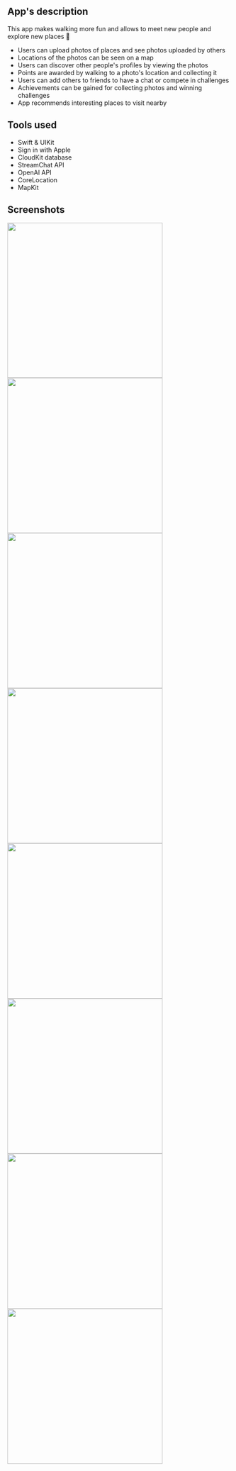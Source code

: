## App's description

This app makes walking more fun and allows to meet new people and explore new places 🚀

- Users can upload photos of places and see photos uploaded by others
- Locations of the photos can be seen on a map
- Users can discover other people's profiles by viewing the photos
- Points are awarded by walking to a photo's location and collecting it
- Users can add others to friends to have a chat or compete in challenges
- Achievements can be gained for collecting photos and winning challenges
- App recommends interesting places to visit nearby


## Tools used

- Swift & UIKit
- Sign in with Apple
- CloudKit database
- StreamChat API
- OpenAI API
- CoreLocation
- MapKit


## Screenshots

<!--
![Photo map](https://github.com/pagoda8/Walking-Buddy/assets/74459316/99f829de-640f-41bf-aedb-5c0167b990b4)
![Chat](https://github.com/pagoda8/Walking-Buddy/assets/74459316/1894e528-e873-4a54-ae90-e195b101f363)
![Photo details](https://github.com/pagoda8/Walking-Buddy/assets/74459316/d5cdf397-6ce6-4a2b-867e-fa7bd911a615)
![Uploaded photos](https://github.com/pagoda8/Walking-Buddy/assets/74459316/ee1535ed-b18b-441d-ae33-eec004ea5c61)
![Challenges](https://github.com/pagoda8/Walking-Buddy/assets/74459316/8443319b-9a0a-4bde-910f-29df377a28ec)
![Achievements](https://github.com/pagoda8/Walking-Buddy/assets/74459316/82354b10-1861-48ab-a211-b063a8315798)
![Location ideas](https://github.com/pagoda8/Walking-Buddy/assets/74459316/19a6d855-7b87-4b6a-b083-4b2c25ef715b)
![Help](https://github.com/pagoda8/Walking-Buddy/assets/74459316/da8ec67d-f74e-4dfd-8578-ee4bc2e6f4ba)
-->

<img src="https://github.com/pagoda8/Walking-Buddy/assets/74459316/99f829de-640f-41bf-aedb-5c0167b990b4" width="350">
<img src="https://github.com/pagoda8/Walking-Buddy/assets/74459316/1894e528-e873-4a54-ae90-e195b101f363" width="350"><br>
<img src="https://github.com/pagoda8/Walking-Buddy/assets/74459316/d5cdf397-6ce6-4a2b-867e-fa7bd911a615" width="350">
<img src="https://github.com/pagoda8/Walking-Buddy/assets/74459316/ee1535ed-b18b-441d-ae33-eec004ea5c61" width="350"><br>
<img src="https://github.com/pagoda8/Walking-Buddy/assets/74459316/8443319b-9a0a-4bde-910f-29df377a28ec" width="350">
<img src="https://github.com/pagoda8/Walking-Buddy/assets/74459316/82354b10-1861-48ab-a211-b063a8315798" width="350"><br>
<img src="https://github.com/pagoda8/Walking-Buddy/assets/74459316/19a6d855-7b87-4b6a-b083-4b2c25ef715b" width="350">
<img src="https://github.com/pagoda8/Walking-Buddy/assets/74459316/da8ec67d-f74e-4dfd-8578-ee4bc2e6f4ba" width="350"><br>
